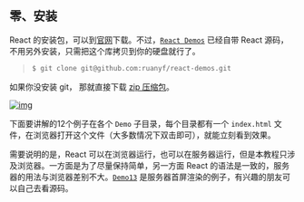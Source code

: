 ## 零、安装

React 的安装包，可以到[官网](https://facebook.github.io/react/downloads.html)下载。不过，[`React Demos`](https://github.com/ruanyf/react-demos) 已经自带 React 源码，不用另外安装，只需把这个库拷贝到你的硬盘就行了。

> ```bash
> $ git clone git@github.com:ruanyf/react-demos.git
> ```

如果你没安装 git， 那就直接下载 [zip 压缩包](https://github.com/ruanyf/react-demos/archive/master.zip)。

[![img](http://www.ruanyifeng.com/blogimg/asset/2015/bg2015033105.png)](https://github.com/ruanyf/react-demos)

下面要讲解的12个例子在各个 `Demo` 子目录，每个目录都有一个 `index.html` 文件，在浏览器打开这个文件（大多数情况下双击即可），就能立刻看到效果。

需要说明的是，React 可以在浏览器运行，也可以在服务器运行，但是本教程只涉及浏览器。一方面是为了尽量保持简单，另一方面 React 的语法是一致的，服务器的用法与浏览器差别不大。[`Demo13`](https://github.com/ruanyf/react-demos/tree/master/demo13) 是服务器首屏渲染的例子，有兴趣的朋友可以自己去看源码。

## 